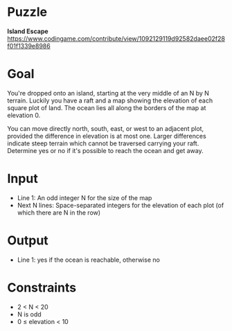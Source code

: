 # Puzzle
**Island Escape** https://www.codingame.com/contribute/view/1092129119d92582daee02f28f01f1339e8986

# Goal
You're dropped onto an island, starting at the very middle of an N by N terrain. Luckily you have a raft and a map showing the elevation of each square plot of land. The ocean lies all along the borders of the map at elevation 0.

You can move directly north, south, east, or west to an adjacent plot, provided the difference in elevation is at most one. Larger differences indicate steep terrain which cannot be traversed carrying your raft. Determine yes or no if it's possible to reach the ocean and get away.

# Input
* Line 1: An odd integer N for the size of the map
* Next N lines: Space-separated integers for the elevation of each plot (of which there are N in the row)

# Output
* Line 1: yes if the ocean is reachable, otherwise no

# Constraints
* 2 < N < 20
* N is odd
* 0 ≤ elevation < 10
